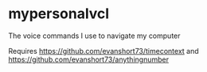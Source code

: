 # mypersonalvcl
The voice commands I use to navigate my computer

Requires https://github.com/evanshort73/timecontext and https://github.com/evanshort73/anythingnumber
